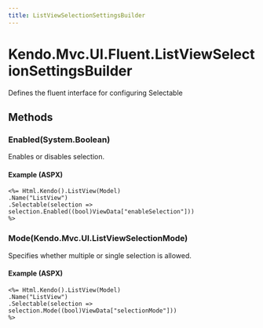```yaml
---
title: ListViewSelectionSettingsBuilder
---
```


# Kendo.Mvc.UI.Fluent.ListViewSelectionSettingsBuilder
Defines the fluent interface for configuring Selectable




## Methods


### Enabled(System.Boolean)
Enables or disables selection.




#### Example (ASPX)
    <%= Html.Kendo().ListView(Model)
    .Name("ListView")
    .Selectable(selection => selection.Enabled((bool)ViewData["enableSelection"]))
    %>


### Mode(Kendo.Mvc.UI.ListViewSelectionMode)
Specifies whether multiple or single selection is allowed.




#### Example (ASPX)
    <%= Html.Kendo().ListView(Model)
    .Name("ListView")
    .Selectable(selection => selection.Mode((bool)ViewData["selectionMode"]))
    %>




